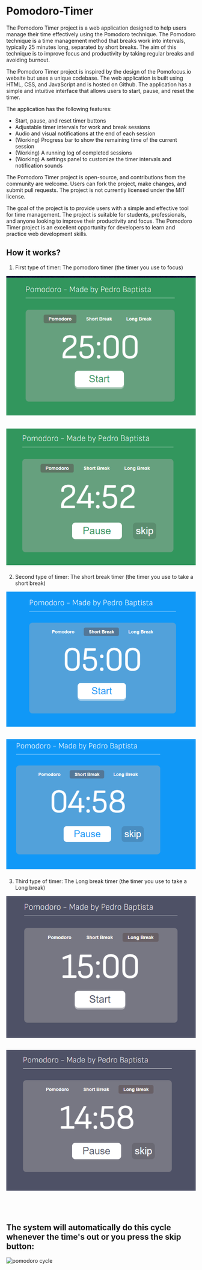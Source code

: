 # Pomodoro-Timer

The Pomodoro Timer project is a web application designed to help users manage their time effectively using the Pomodoro technique. The Pomodoro technique is a time management method that breaks work into intervals, typically 25 minutes long, separated by short breaks. The aim of this technique is to improve focus and productivity by taking regular breaks and avoiding burnout.

The Pomodoro Timer project is inspired by the design of the Pomofocus.io website but uses a unique codebase. The web application is built using HTML, CSS, and JavaScript and is hosted on Github. The application has a simple and intuitive interface that allows users to start, pause, and reset the timer.

The application has the following features:

- Start, pause, and reset timer buttons
- Adjustable timer intervals for work and break sessions
- Audio and visual notifications at the end of each session
- (Working) Progress bar to show the remaining time of the current session
- (Working) A running log of completed sessions
- (Working) A settings panel to customize the timer intervals and notification sounds

The Pomodoro Timer project is open-source, and contributions from the community are welcome. Users can fork the project, make changes, and submit pull requests. The project is not currently licensed under the MIT license.

The goal of the project is to provide users with a simple and effective tool for time management. The project is suitable for students, professionals, and anyone looking to improve their productivity and focus. The Pomodoro Timer project is an excellent opportunity for developers to learn and practice web development skills.





  <h2>How it works?</h2>

1) First type of timer: The pomodoro timer (the timer you use to focus)

![site image 1](https://github.com/PeterBaptista/Pomodoro-Timer/blob/main/web-images/pomodoro-timer.png)

![site image 2](https://github.com/PeterBaptista/Pomodoro-Timer/blob/main/web-images/pomodoro-timer(1).png)
  -----

2) Second type of timer: The short break timer (the timer you use to take a short break)

![site image 3](https://github.com/PeterBaptista/Pomodoro-Timer/blob/main/web-images/pomodoro-timer(2).png)

![site image 4](https://github.com/PeterBaptista/Pomodoro-Timer/blob/main/web-images/pomodoro-timer(3).png)
  --

3) Third type of timer: The Long break timer (the timer you use to take a Long break)

![site image 5](https://github.com/PeterBaptista/Pomodoro-Timer/blob/main/web-images/pomodoro-timer(4).png)

![site image 6](https://github.com/PeterBaptista/Pomodoro-Timer/blob/main/web-images/pomodoro-timer(5).png)
  -----

<br> <br>
The system will automatically do this cycle whenever the time's out or you press the skip button:
  ----
![pomodoro cycle](https://images.prismic.io/friday-marketing/31b24211-a76a-40e1-9dc4-e3d84beb6e0b_pomodoro-internal-2.png?auto=compress,format)
